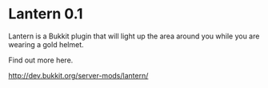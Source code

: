 Lantern 0.1
===========

Lantern is a Bukkit plugin that will light up the area around you while you are wearing a gold helmet. 

Find out more here.

http://dev.bukkit.org/server-mods/lantern/